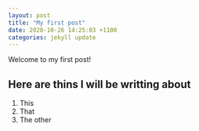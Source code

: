 ```yaml
---
layout: post
title: "My first post"
date: 2020-10-26 14:25:03 +1100
categories: jekyll update
---
```


Welcome to my first post!

## Here are thins I will be writting about

1. This
2. That
3. The other
